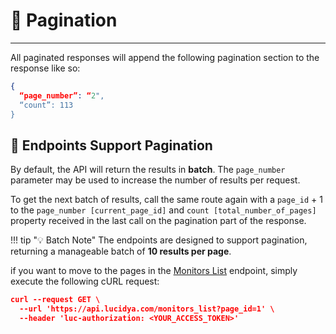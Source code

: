 # 🔢 Pagination

---

All paginated responses will append the following pagination section to the response like so:

```json
{
  “page_number”: “2",
  “count”: 113
}
```

## 🔽 Endpoints Support Pagination

By default, the API will return the results in **batch**. The `page_number` parameter may be used to increase the number of results per request.

To get the next batch of results, call the same route again with a `page_id` + 1 to the `page_number [current_page_id]` and `count [total_number_of_pages]` property received in the last call on the pagination part of the response.

!!! tip "💡 Batch Note"
    The endpoints are designed to support pagination, returning a manageable batch of **10 results per page**.

if you want to move to the pages in the [Monitors List](https://lucdya.stoplight.io/docs/lucidya-api-1/branches/main/u5xrji2z8fd86-public-api-monitors-list) endpoint, simply execute the following cURL request:

```json
curl --request GET \
  --url 'https://api.lucidya.com/monitors_list?page_id=1' \
  --header 'luc-authorization: <YOUR_ACCESS_TOKEN>'
```
